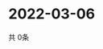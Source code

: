 # 2022-03-06
  共 0条

  <!-- BEGIN -->
  <!-- 最后更新时间Sun Mar 06 2022 18:06:53 GMT+0000 (Coordinated Universal Time) -->
  
  <!-- END -->
  
  